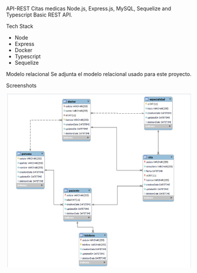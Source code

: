 API-REST Citas medicas
Node.js, Express.js, MySQL, Sequelize and Typescript Basic REST API.

Tech Stack
* Node
* Express
* Docker
* Typescript
* Sequelize

Modelo relacional
Se adjunta el modelo relacional usado para este proyecto.

Screenshots

![Alt text](image-1.png)



